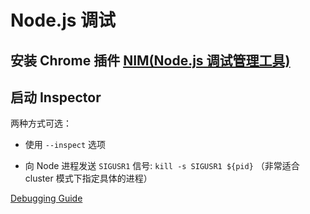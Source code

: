 # Node.js 调试

## 安装 Chrome 插件 [NIM(Node.js 调试管理工具)](https://chrome.google.com/webstore/detail/nodejs-v8-inspector-manag/gnhhdgbaldcilmgcpfddgdbkhjohddkj)

## 启动 Inspector

两种方式可选：

- 使用 `--inspect` 选项

- 向 Node 进程发送 `SIGUSR1` 信号: `kill -s SIGUSR1 ${pid}` （非常适合 cluster 模式下指定具体的进程）

[Debugging Guide](https://nodejs.org/en/docs/guides/debugging-getting-started/)